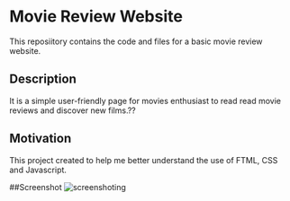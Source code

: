 # Movie Review Website
This reposiitory contains the code and files for a basic movie review website. 

## Description
It is a simple user-friendly page for movies enthusiast to read read movie reviews and discover new films.??

## Motivation
This project created to help me better understand the use of FTML, CSS and Javascript.

##Screenshot
![screenshoting](IMG_3591.JPEG)
